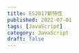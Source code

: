 ```yaml
---
title: ES2017新特性
published: 2022-07-01
tags: [JavaScript]
category: JavaScript
draft: false
---
```

